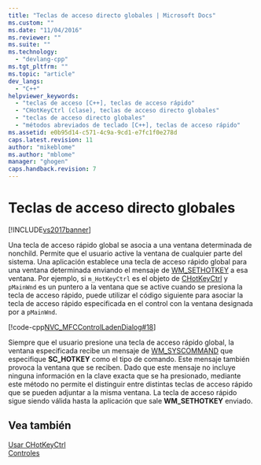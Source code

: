 ```yaml
---
title: "Teclas de acceso directo globales | Microsoft Docs"
ms.custom: ""
ms.date: "11/04/2016"
ms.reviewer: ""
ms.suite: ""
ms.technology: 
  - "devlang-cpp"
ms.tgt_pltfrm: ""
ms.topic: "article"
dev_langs: 
  - "C++"
helpviewer_keywords: 
  - "teclas de acceso [C++], teclas de acceso rápido"
  - "CHotKeyCtrl (clase), teclas de acceso directo globales"
  - "teclas de acceso directo globales"
  - "métodos abreviados de teclado [C++], teclas de acceso rápido"
ms.assetid: e0b95d14-c571-4c9a-9cd1-e7fc1f0e278d
caps.latest.revision: 11
author: "mikeblome"
ms.author: "mblome"
manager: "ghogen"
caps.handback.revision: 7
---
```

# Teclas de acceso directo globales
[!INCLUDE[vs2017banner](../assembler/inline/includes/vs2017banner.md)]

Una tecla de acceso rápido global se asocia a una ventana determinada de nonchild.  Permite que el usuario active la ventana de cualquier parte del sistema.  Una aplicación establece una tecla de acceso rápido global para una ventana determinada enviando el mensaje de [WM\_SETHOTKEY](http://msdn.microsoft.com/library/windows/desktop/ms646284) a esa ventana.  Por ejemplo, si `m_HotKeyCtrl` es el objeto de [CHotKeyCtrl](../mfc/reference/chotkeyctrl-class.md) y `pMainWnd` es un puntero a la ventana que se active cuando se presiona la tecla de acceso rápido, puede utilizar el código siguiente para asociar la tecla de acceso rápido especificada en el control con la ventana designada por a `pMainWnd`.  
  
 [!code-cpp[NVC_MFCControlLadenDialog#18](../mfc/codesnippet/CPP/global-hot-keys_1.cpp)]  
  
 Siempre que el usuario presione una tecla de acceso rápido global, la ventana especificada recibe un mensaje de [WM\_SYSCOMMAND](http://msdn.microsoft.com/library/windows/desktop/ms646360) que especifique **SC\_HOTKEY** como el tipo de comando.  Este mensaje también provoca la ventana que se reciben.  Dado que este mensaje no incluye ninguna información en la clave exacta que se ha presionado, mediante este método no permite el distinguir entre distintas teclas de acceso rápido que se pueden adjuntar a la misma ventana.  La tecla de acceso rápido sigue siendo válida hasta la aplicación que sale **WM\_SETHOTKEY** enviado.  
  
## Vea también  
 [Usar CHotKeyCtrl](../mfc/using-chotkeyctrl.md)   
 [Controles](../mfc/controls-mfc.md)